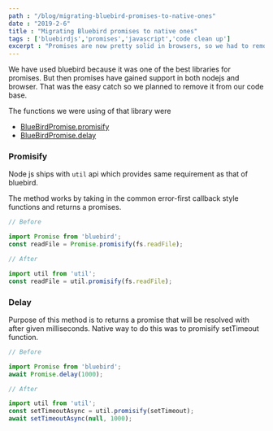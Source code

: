 ```yaml
---
path : "/blog/migrating-bluebird-promises-to-native-ones"
date : "2019-2-6"
title : "Migrating Bluebird promises to native ones"
tags : ['bluebirdjs','promises','javascript','code clean up']
excerpt : "Promises are now pretty solid in browsers, so we had to remove support library for promises"
---
```


We have used bluebird because it was one of the best libraries for promises. But then promises have gained support in both nodejs and browser. That was the easy catch so we planned to remove it from our code base.

The functions we were using of that library were

- [BlueBirdPromise.promisify](http://bluebirdjs.com/docs/api/promise.promisify.html)
- [BlueBirdPromise.delay](http://bluebirdjs.com/docs/api/promise.delay.html)

### Promisify

Node js ships with `util` api which provides same requirement as that of bluebird.

The method works by taking in the common error-first callback style functions and returns a promises.

```javascript
// Before

import Promise from 'bluebird';
const readFile = Promise.promisify(fs.readFile);

// After

import util from 'util';
const readFile = util.promisify(fs.readFile);
```

### Delay

Purpose of this method is to returns a promise that will be resolved with after given milliseconds. Native way to do this was to promisify setTimeout function.

```javascript
// Before

import Promise from 'bluebird';
await Promise.delay(1000);

// After

import util from 'util';
const setTimeoutAsync = util.promisify(setTimeout);
await setTimeoutAsync(null, 1000);
```
